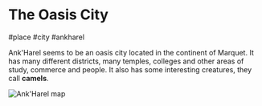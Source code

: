 # The Oasis City

#place #city #ankharel

Ank'Harel seems to be an oasis city located in the continent of Marquet. It has many different districts, many temples, colleges and other areas of study, commerce and people. It also has some interesting creatures, they call **camels**.

![Ank'Harel map](Ank'Harel.webp)

